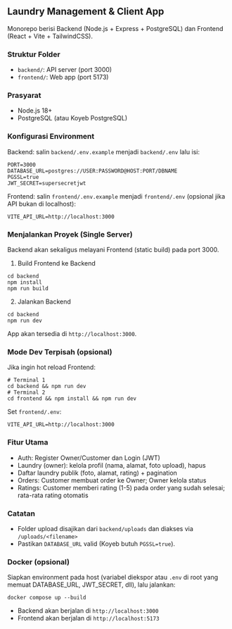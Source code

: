 ## Laundry Management & Client App

Monorepo berisi Backend (Node.js + Express + PostgreSQL) dan Frontend (React + Vite + TailwindCSS).

### Struktur Folder
- `backend/`: API server (port 3000)
- `frontend/`: Web app (port 5173)

### Prasyarat
- Node.js 18+
- PostgreSQL (atau Koyeb PostgreSQL)

### Konfigurasi Environment
Backend: salin `backend/.env.example` menjadi `backend/.env` lalu isi:
```
PORT=3000
DATABASE_URL=postgres://USER:PASSWORD@HOST:PORT/DBNAME
PGSSL=true
JWT_SECRET=supersecretjwt
```

Frontend: salin `frontend/.env.example` menjadi `frontend/.env` (opsional jika API bukan di localhost):
```
VITE_API_URL=http://localhost:3000
```

### Menjalankan Proyek (Single Server)
Backend akan sekaligus melayani Frontend (static build) pada port 3000.

1) Build Frontend ke Backend
```
cd backend
npm install
npm run build
```

2) Jalankan Backend
```
cd backend
npm run dev
```
App akan tersedia di `http://localhost:3000`.

### Mode Dev Terpisah (opsional)
Jika ingin hot reload Frontend:
```
# Terminal 1
cd backend && npm run dev
# Terminal 2
cd frontend && npm install && npm run dev
```
Set `frontend/.env`:
```
VITE_API_URL=http://localhost:3000
```

### Fitur Utama
- Auth: Register Owner/Customer dan Login (JWT)
- Laundry (owner): kelola profil (nama, alamat, foto upload), hapus
- Daftar laundry publik (foto, alamat, rating) + pagination
- Orders: Customer membuat order ke Owner; Owner kelola status
- Ratings: Customer memberi rating (1-5) pada order yang sudah selesai; rata-rata rating otomatis

### Catatan
- Folder upload disajikan dari `backend/uploads` dan diakses via `/uploads/<filename>`
- Pastikan `DATABASE_URL` valid (Koyeb butuh `PGSSL=true`).

### Docker (opsional)
Siapkan environment pada host (variabel diekspor atau `.env` di root yang memuat DATABASE_URL, JWT_SECRET, dll), lalu jalankan:
```
docker compose up --build
```
- Backend akan berjalan di `http://localhost:3000`
- Frontend akan berjalan di `http://localhost:5173`


